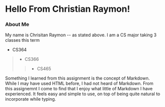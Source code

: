 # Hello From Christian Raymon!

### About Me

My name is Chrisitan Raymon -- as stated above. I am a CS major taking 3 classes this term  
- CS364
> - CS366
>> - CS465

Something I learned from this assignment is the concept of Markdown.  
While I may have used HTML before, I had not heard of Markdown. From this assignemnt
I come to find that I enjoy what little of Markdown I have experienced. It feels easy and
simple to use, on top of being quite natural to incorporate while typing.
